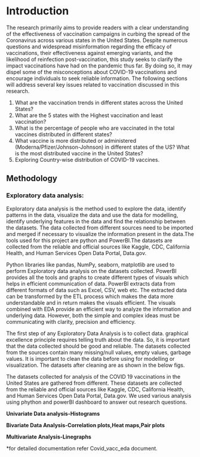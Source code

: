 # Introduction

The research primarily aims to provide readers with a clear understanding of the effectiveness of vaccination campaigns in curbing the spread of the Coronavirus across various states in the United States. Despite numerous questions and widespread misinformation regarding the efficacy of vaccinations, their effectiveness against emerging variants, and the likelihood of reinfection post-vaccination, this study seeks to clarify the impact vaccinations have had on the pandemic thus far. By doing so, it may dispel some of the misconceptions about COVID-19 vaccinations and encourage individuals to seek reliable information. The following sections will address several key issues related to vaccination discussed in this research.
1. What are the vaccination trends in different states across the United States?
2. What are the 5 states with the Highest vaccination and least vaccination?
3. What is the percentage of people who are vaccinated in the total vaccines distributed in
different states?
4. What vaccine is more distributed or administered (Moderna/Pfizer/Johnson-Johnson) in
different states of the US? What is the most distributed vaccine in the United States?
5. Exploring Country-wise distribution of COVID-19 vaccines.


## Methodology
### Exploratory data analysis:

Exploratory data analysis is the method used to explore the data, identify patterns in the data, visualize the data and use the data for modelling, identify underlying features in the data and find the relationship between the datasets. The data collected from different sources need to be imported and merged if necessary to visualize the information present in the data.The tools used for this project are python and PowerBI.The datasets are collected from the reliable and official sources like Kaggle, CDC, California Health, and Human Services Open Data Portal, Data.gov.

Python libraries like pandas, NumPy, seaborn, matplotlib are used to perform Exploratory data analysis on the datasets collected. PowerBI provides all the tools and graphs to create different types of visuals which helps in efficient communication of data. PowerBI extracts data from different formats of data such as Excel, CSV, web etc. The extracted data can be transformed by the ETL process which makes the data more understandable and in return makes the visuals efficient. The visuals combined with EDA provide an efficient way to analyze the information and underlying data. However, both the simple and complex ideas must be communicating with clarity, precision and efficiency.

The first step of any Exploratory Data Analysis is to collect data. graphical excellence principle requires telling truth about the data. So, it is important that the data collected should be good and reliable. The datasets collected from the sources contain many missing/null values, empty values, garbage values. It is important to clean the data before using for modelling or visualization. The datasets after cleaning are as shown in the below figs.

The datasets collected for analysis of the COVID 19 vaccinations in the United States are gathered from different. These datasets are collected from the reliable and official sources like Kaggle, CDC, California Health, and Human Services Open Data Portal, Data.gov. We used various analysis using phython and powerBI dashboard to answer out research questions.

**Univariate Data analysis-Histograms**

**Bivariate Data Analysis-Correlation plots,Heat maps,Pair plots**

**Multivariate Analysis-Linegraphs**


*for detailed documentation refer Covid_vacc_eda document.



   


          





















